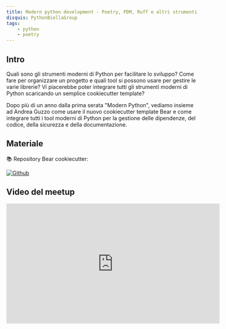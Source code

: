 ```yaml
---
title: Modern python development - Poetry, PDM, Ruff e altri strumenti utili
disquis: PythonBiellaGroup
tags:
    - python
    - poetry
---
```


## Intro

Quali sono gli strumenti moderni di Python per facilitare lo sviluppo? Come fare per organizzare un progetto e quali tool si possono usare per gestire le varie librerie? Vi piacerebbe poter integrare tutti gli strumenti moderni di Python scaricando un semplice cookiecutter template?

Dopo più di un anno dalla prima serata "Modern Python", vediamo insieme ad Andrea Guzzo come usare il nuovo cookiecutter template Bear e come integrare tutti i tool moderni di Python per la gestione delle dipendenze, del codice, della sicurezza e della documentazione.

## Materiale

📚 Repository Bear cookiecutter:

[![Github](https://img.shields.io/badge/GitHub-181717.svg?style=for-the-badge&logo=GitHub&logoColor=white)](https://github.com/PythonBiellaGroup/Bear)

## Video del meetup
<iframe width="560" height="315" src="https://www.youtube.com/embed/jtZvY7CWN1U" title="YouTube video player" frameborder="0" allow="accelerometer; autoplay; clipboard-write; encrypted-media; gyroscope; picture-in-picture; web-share" allowfullscreen></iframe>